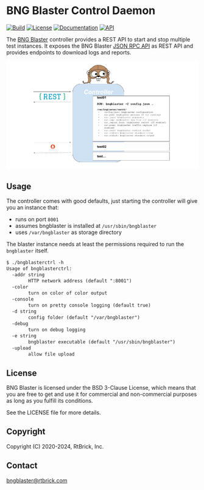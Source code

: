 # BNG Blaster Control Daemon

[![Build](https://github.com/rtbrick/bngblaster-controller/actions/workflows/build.yml/badge.svg?branch=main)](https://github.com/rtbrick/bngblaster-controller/actions/workflows/build.yml)
[![License](https://img.shields.io/badge/License-BSD-lightgrey)](https://github.com/rtbrick/bngblaster-controller/blob/main/LICENSE)
[![Documentation](https://img.shields.io/badge/Documentation-lightgrey)](https://rtbrick.github.io/bngblaster/controller.html)
[![API](https://img.shields.io/badge/API-green)](https://rtbrick.github.io/bngblaster-controller)

The [BNG Blaster](https://github.com/rtbrick/bngblaster) controller provides
a REST API to start and stop multiple test instances. It exposes the
BNG Blaster [JSON RPC API](https://rtbrick.github.io/bngblaster/api/index.html)
as REST API and provides endpoints to download logs and reports. 

![BNG Blaster Controller](docs/controller.png "BNG Blaster Controller")

## Usage

The controller comes with good defaults, just starting the controller will give you an instance that:

* runs on port `8001`
* assumes bngblaster is installed at `/usr/sbin/bngblaster`
* uses `/var/bngblaster` as storage directory 

The blaster instance needs at least the permissions required to run 
the `bngblaster` itself.

```
$ ./bngblasterctrl -h
Usage of bngblasterctrl:
  -addr string
    	HTTP network address (default ":8001")
  -color
    	turn on color of color output
  -console
    	turn on pretty console logging (default true)
  -d string
    	config folder (default "/var/bngblaster")
  -debug
    	turn on debug logging
  -e string
    	bngblaster executable (default "/usr/sbin/bngblaster")
  -upload
    	allow file upload
```

## License

BNG Blaster is licensed under the BSD 3-Clause License, which means that you are free to get and use it for
commercial and non-commercial purposes as long as you fulfill its conditions.

See the LICENSE file for more details.

## Copyright

Copyright (C) 2020-2024, RtBrick, Inc.

## Contact

bngblaster@rtbrick.com